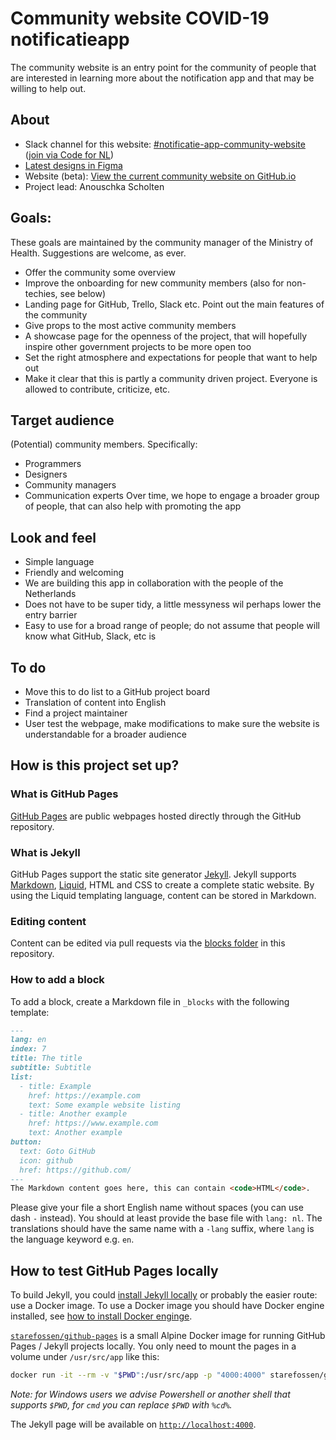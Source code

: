 # Community website COVID-19 notificatieapp

The community website is an entry point for the community of people that are interested in learning more about the notification app and that may be willing to help out.

## About

* Slack channel for this website: [#notificatie-app-community-website](https://app.slack.com/client/T68FXPFQV/C015XMBESN4/thread/G014WUU0T19-1591803954.001400) ([join via Code for NL](https://www.codefor.nl))
* [Latest designs in Figma](https://www.figma.com/file/Dmo5nuXcaoxMaNTXDFc9Cw/Status-dashboard-COVID-19-notificatieapp?node-id=453%3A0)
* Website (beta): [View the current community website on GitHub.io](https://minvws.github.io/nl-covid19-notification-app-community-website/)
* Project lead: Anouschka Scholten

## Goals:

These goals are maintained by the community manager of the Ministry of Health. Suggestions are welcome, as ever.

* Offer the community some overview
* Improve the onboarding for new community members (also for non-techies, see below)
* Landing page for GitHub, Trello, Slack etc. Point out the main features of the community
* Give props to the most active community members
* A showcase page for the openness of the project, that will hopefully inspire other government projects to be more open too
* Set the right atmosphere and expectations for people that want to help out
* Make it clear that this is partly a community driven project. Everyone is allowed to contribute, criticize, etc.

## Target audience

(Potential) community members. Specifically:
* Programmers
* Designers
* Community managers
* Communication experts
Over time, we hope to engage a broader group of people, that can also help with promoting the app

## Look and feel

* Simple language
* Friendly and welcoming
* We are building this app in collaboration with the people of the Netherlands
* Does not have to be super tidy, a little messyness wil perhaps lower the entry barrier
* Easy to use for a broad range of people; do not assume that people will know what GitHub, Slack, etc is

## To do

* Move this to do list to a GitHub project board
* Translation of content into English
* Find a project maintainer
* User test the webpage, make modifications to make sure the website is understandable for a broader audience

## How is this project set up?

### What is GitHub Pages

[GitHub Pages](https://pages.github.com/) are public webpages hosted directly through the GitHub repository.

### What is Jekyll

GitHub Pages support the static site generator [Jekyll](https://jekyllrb.com/).
Jekyll supports [Markdown](https://daringfireball.net/projects/markdown/), [Liquid](https://github.com/Shopify/liquid/wiki), HTML and CSS to create a complete static website.
By using the Liquid templating language, content can be stored in Markdown.

### Editing content
Content can be edited via pull requests via the [blocks folder](https://github.com/minvws/nl-covid19-notification-app-community-website/tree/master/_blocks) in this repository. 

### How to add a block

To add a block, create a Markdown file in `_blocks` with the following template:
```md
---
lang: en
index: 7
title: The title
subtitle: Subtitle
list:
  - title: Example
    href: https://example.com
    text: Some example website listing
  - title: Another example
    href: https://www.example.com
    text: Another example
button:
  text: Goto GitHub
  icon: github
  href: https://github.com/
---
The Markdown content goes here, this can contain <code>HTML</code>.
```
Please give your file a short English name without spaces (you can use dash `-` instead).
You should at least provide the base file with `lang: nl`.
The translations should have the same name with a `-lang` suffix, where `lang` is the language keyword e.g. `en`.

## How to test GitHub Pages locally

To build Jekyll, you could [install Jekyll locally](https://jekyllrb.com/docs/installation/) or probably the easier route: use a Docker image.
To use a Docker image you should have Docker engine installed, see [how to install Docker enginge](https://docs.docker.com/engine/install/).

[`starefossen/github-pages`](https://hub.docker.com/r/starefossen/github-pages) is a small Alpine Docker image for running GitHub Pages / Jekyll projects locally.
You only need to mount the pages in a volume under `/usr/src/app` like this:
```bash
docker run -it --rm -v "$PWD":/usr/src/app -p "4000:4000" starefossen/github-pages
```
*Note: for Windows users we advise Powershell or another shell that supports `$PWD`, for `cmd` you can replace `$PWD` with `%cd%`.*

The Jekyll page will be available on [`http://localhost:4000`](http://localhost:4000/).
